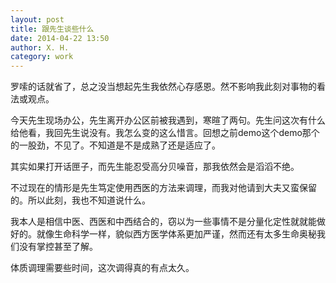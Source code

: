 ```yaml
---
layout: post
title: 跟先生谈些什么
date: 2014-04-22 13:50
author: X. H.
category: work
---
```



罗嗦的话就省了，总之没当想起先生我依然心存感恩。然不影响我此刻对事物的看法或观点。

今天先生现场办公，先生离开办公区前被我遇到，寒暄了两句。先生问这次有什么给他看，我回先生说没有。我怎么变的这么惜言。回想之前demo这个demo那个的一股劲，不见了。不知道是不是成熟了还是适应了。

其实如果打开话匣子，而先生能忍受高分贝噪音，那我依然会是滔滔不绝。

不过现在的情形是先生笃定使用西医的方法来调理，而我对他请到大夫又蛮保留的。所以此刻，我也不知道说什么。

我本人是相信中医、西医和中西结合的，窃以为一些事情不是分量化定性就就能做好的。就像生命科学一样，貌似西方医学体系更加严谨，然而还有太多生命奥秘我们没有掌控甚至了解。

体质调理需要些时间，这次调得真的有点太久。


